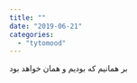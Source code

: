 ```yaml
---
title: ""
date: "2019-06-21"
categories: 
  - "tytomood"
---
```


بر همانیم که بودیم و همان خواهد بود
